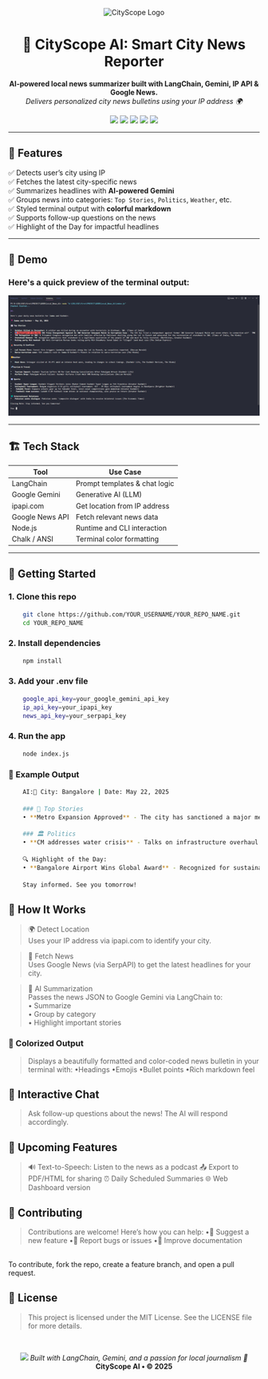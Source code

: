 <p align="center">
  <img src="https://img.icons8.com/emoji/96/newspaper-emoji.png" alt="CityScope Logo" width="96"/>
</p>

<h1 align="center">🧠 CityScope AI: Smart City News Reporter</h1>

<p align="center">
  <b>AI-powered local news summarizer built with LangChain, Gemini, IP API & Google News.</b><br>
  <i>Delivers personalized city news bulletins using your IP address 🌍</i>
</p>

<p align="center">
  <img src="https://img.shields.io/badge/Language-JavaScript-yellow" />
  <img src="https://img.shields.io/badge/AI-Google Gemini-ff69b4" />
  <img src="https://img.shields.io/badge/IP%20Location-ipapi.com-blue" />
  <img src="https://img.shields.io/badge/News%20Source-Google%20News-red" />
  <img src="https://img.shields.io/badge/Made%20with-LangChain-green" />
</p>

---

## 📰 Features

✅ Detects user’s city using IP  
✅ Fetches the latest city-specific news  
✅ Summarizes headlines with **AI-powered Gemini**  
✅ Groups news into categories: `Top Stories`, `Politics`, `Weather`, etc.  
✅ Styled terminal output with **colorful markdown**  
✅ Supports follow-up questions on the news  
✅ Highlight of the Day for impactful headlines

---

## 📸 Demo
 
### Here's a quick preview of the terminal output:

<img src="Image.png" alt="Demo Output" width="800"/>

---

## 🏗️ Tech Stack

| Tool            | Use Case                      |
|-----------------|-------------------------------|
| LangChain       | Prompt templates & chat logic |
| Google Gemini   | Generative AI (LLM)           |
| ipapi.com       | Get location from IP address  |
| Google News API | Fetch relevant news data      |
| Node.js         | Runtime and CLI interaction   |
| Chalk / ANSI    | Terminal color formatting     |

---

## 🚀 Getting Started

### 1. Clone this repo

```bash
    git clone https://github.com/YOUR_USERNAME/YOUR_REPO_NAME.git
    cd YOUR_REPO_NAME
```

### 2. Install dependencies

```bash
    npm install
```


### 3. Add your .env file

```bash
    google_api_key=your_google_gemini_api_key
    ip_api_key=your_ipapi_key
    news_api_key=your_serpapi_key
```


### 4. Run the app

```bash
    node index.js
```


### 🧪 Example Output

```bash
    AI:📍 City: Bangalore | Date: May 22, 2025

    ### 📰 Top Stories
    • **Metro Expansion Approved** - The city has sanctioned a major metro route extension. (source: Times of India)

    ### 🏛 Politics
    • **CM addresses water crisis** - Talks on infrastructure overhaul begin today. (source: NDTV)

    🔍 Highlight of the Day:
    • **Bangalore Airport Wins Global Award** - Recognized for sustainable design and passenger satisfaction. (source: The Hindu)

    Stay informed. See you tomorrow!
```

## 🧠 How It Works
    
>🌍 Detect Location <br>
>    Uses your IP address via ipapi.com to identify your city.<br>

>📰 Fetch News <br>
>    Uses Google News (via SerpAPI) to get the latest headlines for your city.<br>

>🧠 AI Summarization<br>
>    Passes the news JSON to Google Gemini via LangChain to:<br>
>        • Summarize<br>
>        • Group by category<br>
>        • Highlight important stories<br>

### 🎨 Colorized Output
>Displays a beautifully formatted and color-coded news bulletin in your terminal with:
>    •Headings
>    •Emojis
>    •Bullet points
>    •Rich markdown feel

## 🔁 Interactive Chat

>Ask follow-up questions about the news!
>The AI will respond accordingly.

## 📌 Upcoming Features 
>    🔊 Text-to-Speech: Listen to the news as a podcast
>    📤 Export to PDF/HTML for sharing
>    ⏰ Daily Scheduled Summaries 
>    🌐 Web Dashboard version 

## 🤝 Contributing 
>    Contributions are welcome! Here’s how you can help:
>    •🚀 Suggest a new feature
>    •🐞 Report bugs or issues
>    •📄 Improve documentation

<br>
To contribute, fork the repo, create a feature branch, and open a pull request.

## 📄 License
>    This project is licensed under the MIT License.
>    See the LICENSE file for more details.
<br>
<p align="center"> <img src="https://img.icons8.com/color/48/ai--v2.png" width="28"/> <i>Built with LangChain, Gemini, and a passion for local journalism 📰</i><br> <b>CityScope AI • © 2025</b> </p>


